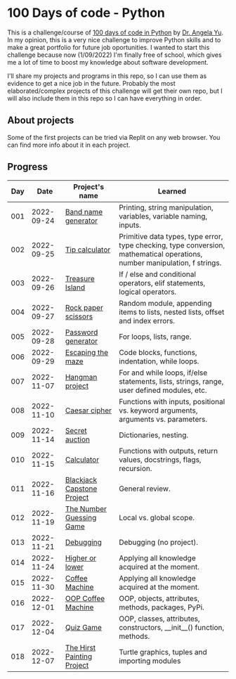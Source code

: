 # 100 Days of code - Python

This is a challenge/course of [100 days of code in Python](https://www.udemy.com/course/100-days-of-code/) by [Dr. Angela Yu](https://www.udemy.com/user/4b4368a3-b5c8-4529-aa65-2056ec31f37e/). In my opinion, this is a very nice challenge to improve Python skills and to make a great portfolio for future job oportunities. I wanted to start this challenge because now (1/09/2022) I'm finally free of school, which gives me a lot of time to boost my knowledge about software development.

I'll share my projects and programs in this repo, so I can use them as evidence to get a nice job in the future. Probably the most elaborated/complex projects of this challenge will get their own repo, but I will also include them in this repo so I can have everything in order.

## About projects
Some of the first projects can be tried via Replit on any web browser. You can find more info about it in each project.

## Progress

| Day | Date | Project's name | Learned |
| --- | --- | --- | --- |
| 001 | 2022-09-24 | [Band name generator](/projects/Day001/) | Printing, string manipulation, variables, variable naming, inputs. |
| 002 | 2022-09-25 | [Tip calculator](/projects/Day002/) | Primitive data types, type error, type checking, type conversion, mathematical operations, number manipulation, f strings. |
| 003 | 2022-09-26 | [Treasure Island](/projects/Day003/) | If / else and conditional operators, elif statements, logical operators.
| 004 | 2022-09-27 | [Rock paper scissors](/projects/Day004/) | Random module, appending items to lists, nested lists, offset and index errors. |
| 005 | 2022-09-28 | [Password generator](/projects/Day005/) | For loops, lists, range. |
| 006 | 2022-09-29 | [Escaping the maze](/projects/Day006/) | Code blocks, functions, indentation, while loops.|
| 007 | 2022-11-07 | [Hangman project](/projects/Day007/) | For and while loops, if/else statements, lists, strings, range, user defined modules, etc.|
| 008 | 2022-11-10 | [Caesar cipher](/projects/Day008/) | Functions with inputs, positional vs. keyword arguments, arguments vs. parameters. |
| 009 | 2022-11-14 | [Secret auction](/projects/Day009/) | Dictionaries, nesting. |
| 010 | 2022-11-15 | [Calculator](/projects/Day010/) | Functions with outputs, return values, docstrings, flags, recursion. |
| 011 | 2022-11-16 | [Blackjack Capstone Project](/projects/Day011/) | General review. |
| 012 | 2022-11-19 | [The Number Guessing Game](/projects/Day012/) | Local vs. global scope. |
| 013 | 2022-11-21 | [Debugging](/projects/Day013/) | Debugging (no project). |
| 014 | 2022-11-24 | [Higher or lower](/projects/Day014/) | Applying all knowledge acquired at the moment. |
| 015 | 2022-11-30 | [Coffee Machine](/projects/Day015/) | Applying all knowledge acquired at the moment. |
| 016 | 2022-12-01 | [OOP Coffee Machine](/projects/Day016/) | OOP, objects, attributes, methods, packages, PyPi. |
| 017 | 2022-12-04 | [Quiz Game](/projects/Day017/) | OOP, classes, attributes, constructors, \_\_init\_\_() function, methods. |
| 018 | 2022-12-07 | [The Hirst Painting Project](/projects/Day018/) | Turtle graphics, tuples and importing modules |